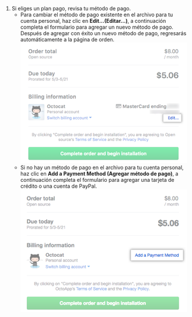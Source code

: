 1. Si eliges un plan pago, revisa tu método de pago.
    - Para cambiar el método de pago existente en el archivo para tu cuenta personal, haz clic en **Edit...(Editar...)**, a continuación completa el formulario para agregar un nuevo método de pago. Después de agregar con éxito un nuevo método de pago, regresarás automáticamente a la página de orden. ![Enlace para agregar un método de pago para tu cuenta personal](/assets/images/help/marketplace/marketplace-edit-payment-method-personal.png)
    - Si no hay un método de pago en el archivo para tu cuenta personal, haz clic en **Add a Payment Method (Agregar método de pago)**, a continuación completa el formulario para agregar una tarjeta de crédito o una cuenta de PayPal. ![Enlace para agregar un método de pago para tu cuenta personal](/assets/images/help/marketplace/marketplace-add-payment-method-personal.png)
